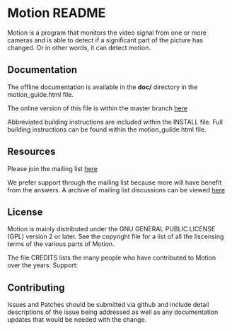 Motion README
=============

Motion is a program that monitors the video signal from one or more cameras and
is able to detect if a significant part of the picture has changed. Or in other
words, it can detect motion.

## Documentation

The offline documentation is available in the **doc/** directory in the
motion_guide.html file.

The online version of this file is within the master branch [here](http://htmlpreview.github.com/?https://github.com/Motion-Project/motion/blob/master/motion_guide.html)

Abbreviated building instructions are included within the INSTALL file.  Full
building instructions can be found within the motion_guilde.html file.

## Resources

Please join the mailing list [here](https://lists.sourceforge.net/lists/listinfo/motion-user)

We prefer support through the mailing list because more will have benefit from the answers.
A archive of mailing list discussions can be viewed [here](https://sourceforge.net/p/motion/mailman/motion-user/)

## License

Motion is mainly distributed under the GNU GENERAL PUBLIC LICENSE (GPL) version 2 or later.
See the copyright file for a list of all the liscensing terms of the various parts of Motion.

The file CREDITS lists the many people who have contributed to Motion over the years.
Support:

## Contributing

Issues and Patches should be submitted via github and include detail descriptions
of the issue being addressed as well as any documentation updates that would be
needed with the change.

